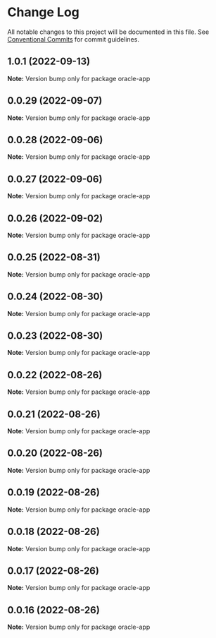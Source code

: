 # Change Log

All notable changes to this project will be documented in this file.
See [Conventional Commits](https://conventionalcommits.org) for commit guidelines.

## 1.0.1 (2022-09-13)

**Note:** Version bump only for package oracle-app





## 0.0.29 (2022-09-07)

**Note:** Version bump only for package oracle-app





## 0.0.28 (2022-09-06)

**Note:** Version bump only for package oracle-app





## 0.0.27 (2022-09-06)

**Note:** Version bump only for package oracle-app





## 0.0.26 (2022-09-02)

**Note:** Version bump only for package oracle-app





## 0.0.25 (2022-08-31)

**Note:** Version bump only for package oracle-app





## 0.0.24 (2022-08-30)

**Note:** Version bump only for package oracle-app





## 0.0.23 (2022-08-30)

**Note:** Version bump only for package oracle-app





## 0.0.22 (2022-08-26)

**Note:** Version bump only for package oracle-app





## 0.0.21 (2022-08-26)

**Note:** Version bump only for package oracle-app





## 0.0.20 (2022-08-26)

**Note:** Version bump only for package oracle-app





## 0.0.19 (2022-08-26)

**Note:** Version bump only for package oracle-app





## 0.0.18 (2022-08-26)

**Note:** Version bump only for package oracle-app





## 0.0.17 (2022-08-26)

**Note:** Version bump only for package oracle-app





## 0.0.16 (2022-08-26)

**Note:** Version bump only for package oracle-app
